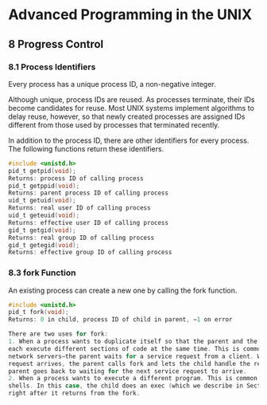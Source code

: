 # Advanced Programming in the UNIX

## 8 Progress Control
### 8.1 Process Identifiers
Every process has a unique process ID, a non-negative integer.

Although unique, process IDs are reused. As processes terminate, their IDs become candidates for reuse. Most UNIX systems implement algorithms to delay reuse, however, so that newly created processes are assigned IDs different from those used by processes that terminated recently.

In addition to the process ID, there are other identifiers for every process. The
following functions return these identifiers.
```c
#include <unistd.h>
pid_t getpid(void);
Returns: process ID of calling process
pid_t getppid(void);
Returns: parent process ID of calling process
uid_t getuid(void);
Returns: real user ID of calling process
uid_t geteuid(void);
Returns: effective user ID of calling process
gid_t getgid(void);
Returns: real group ID of calling process
gid_t getegid(void);
Returns: effective group ID of calling process
```

### 8.3 fork Function
An existing process can create a new one by calling the fork function.
```c
#include <unistd.h>
pid_t fork(void);
Returns: 0 in child, process ID of child in parent, −1 on error

There are two uses for fork:
1. When a process wants to duplicate itself so that the parent and the child can
each execute different sections of code at the same time. This is common for
network servers—the parent waits for a service request from a client. When the
request arrives, the parent calls fork and lets the child handle the request. The
parent goes back to waiting for the next service request to arrive.
2. When a process wants to execute a different program. This is common for
shells. In this case, the child does an exec (which we describe in Section 8.10)
right after it returns from the fork.
```